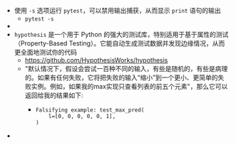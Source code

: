 - 使用 `-s` 选项运行 `pytest`，可以禁用输出捕获，从而显示 `print` 语句的输出
	- `pytest -s`
-
- `hypothesis` 是一个用于 Python 的强大的测试库，特别适用于基于属性的测试（Property-Based Testing）。它能自动生成测试数据并发现边缘情况，从而更全面地测试你的代码
	- https://github.com/HypothesisWorks/hypothesis
	- "默认情况下，假设会尝试一百种不同的输入，有些是随机的，有些是病理的。如果有任何失败，它将把失败的输入“缩小”到一个更小、更简单的失败实例。例如，如果我的max实现只查看列表的前五个元素"，那么它可以返回给我的结果如下:
		- ```
		  Falsifying example: test_max_pred(
		      l=[0, 0, 0, 0, 0, 1],
		  )
		  ```
-
